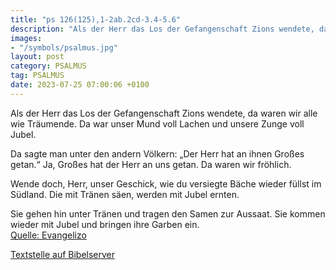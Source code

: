 ```yaml
---
title: "ps 126(125),1-2ab.2cd-3.4-5.6"
description: "Als der Herr das Los der Gefangenschaft Zions wendete, da waren wir alle wie Träumende. Da war unser Mund voll Lachen und unsere Zunge voll Jubel.  Da sagte man unter den andern Völkern: „Der Herr hat an ihnen Großes getan.“ Ja, Großes hat der Herr an uns getan. Da waren wir fr...."
images:
- "/symbols/psalmus.jpg"
layout: post
category: PSALMUS
tag: PSALMUS
date: 2023-07-25 07:00:06 +0100
---
```

Als der Herr das Los der Gefangenschaft Zions wendete,
da waren wir alle wie Träumende.
Da war unser Mund voll Lachen
und unsere Zunge voll Jubel.

Da sagte man unter den andern Völkern:
„Der Herr hat an ihnen Großes getan.“
Ja, Großes hat der Herr an uns getan.
Da waren wir fröhlich.<!--more-->

Wende doch, Herr, unser Geschick,
wie du versiegte Bäche wieder füllst im Südland.
Die mit Tränen säen,
werden mit Jubel ernten.

Sie gehen hin unter Tränen
und tragen den Samen zur Aussaat.
Sie kommen wieder mit Jubel
und bringen ihre Garben ein.<br>
[Quelle: Evangelizo](https://evangeliumtagfuertag.org/DE/gospel)

[Textstelle auf Bibelserver](https://www.bibleserver.com/EU/ps126(125),1-2ab.2cd-3.4-5.6)
